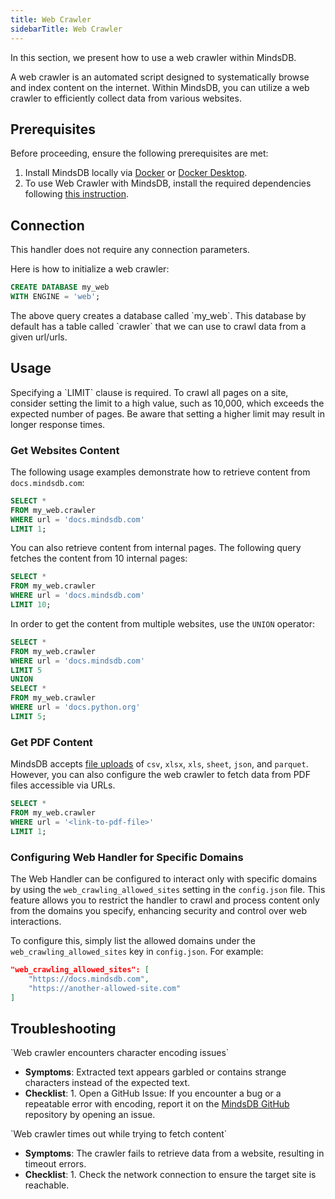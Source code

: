 ```yaml
---
title: Web Crawler
sidebarTitle: Web Crawler
---
```


In this section, we present how to use a web crawler within MindsDB.

A web crawler is an automated script designed to systematically browse and index content on the internet. Within MindsDB, you can utilize a web crawler to efficiently collect data from various websites.

## Prerequisites

Before proceeding, ensure the following prerequisites are met:

1. Install MindsDB locally via [Docker](/setup/self-hosted/docker) or [Docker Desktop](/setup/self-hosted/docker-desktop).
2. To use Web Crawler with MindsDB, install the required dependencies following [this instruction](/setup/self-hosted/docker#install-dependencies).

## Connection

This handler does not require any connection parameters.

Here is how to initialize a web crawler:

```sql
CREATE DATABASE my_web 
WITH ENGINE = 'web';
```
<Tip>
The above query creates a database called `my_web`. This database by default has a table called `crawler` that we can use to crawl data from a given url/urls.
</Tip>

## Usage

<Note>
Specifying a `LIMIT` clause is required. To crawl all pages on a site, consider setting the limit to a high value, such as 10,000, which exceeds the expected number of pages. Be aware that setting a higher limit may result in longer response times.
</Note>

### Get Websites Content

The following usage examples demonstrate how to retrieve content from `docs.mindsdb.com`:

```sql
SELECT * 
FROM my_web.crawler 
WHERE url = 'docs.mindsdb.com' 
LIMIT 1;
```

You can also retrieve content from internal pages. The following query fetches the content from 10 internal pages:

```sql
SELECT * 
FROM my_web.crawler 
WHERE url = 'docs.mindsdb.com' 
LIMIT 10;
```

In order to get the content from multiple websites, use the `UNION` operator:

```sql
SELECT * 
FROM my_web.crawler 
WHERE url = 'docs.mindsdb.com'
LIMIT 5
UNION
SELECT * 
FROM my_web.crawler 
WHERE url = 'docs.python.org'
LIMIT 5;
```

### Get PDF Content

MindsDB accepts [file uploads](/sql/create/file) of `csv`, `xlsx`, `xls`, `sheet`, `json`, and `parquet`. However, you can also configure the web crawler to fetch data from PDF files accessible via URLs.

```sql
SELECT * 
FROM my_web.crawler 
WHERE url = '<link-to-pdf-file>' 
LIMIT 1;
```
### Configuring Web Handler for Specific Domains

The Web Handler can be configured to interact only with specific domains by using the `web_crawling_allowed_sites` setting in the `config.json` file. 
This feature allows you to restrict the handler to crawl and process content only from the domains you specify, enhancing security and control over web interactions.

To configure this, simply list the allowed domains under the `web_crawling_allowed_sites` key in `config.json`. For example:

```json
"web_crawling_allowed_sites": [
    "https://docs.mindsdb.com",
    "https://another-allowed-site.com"
]
```

## Troubleshooting

<Warning>
`Web crawler encounters character encoding issues`

* **Symptoms**: Extracted text appears garbled or contains strange characters instead of the expected text.
* **Checklist**:
      1. Open a GitHub Issue: If you encounter a bug or a repeatable error with encoding, 
      report it on the [MindsDB GitHub](https://github.com/mindsdb/mindsdb/issues) repository by opening an issue.
</Warning>


<Warning>
`Web crawler times out while trying to fetch content`

* **Symptoms**: The crawler fails to retrieve data from a website, resulting in timeout errors.
* **Checklist**:
      1. Check the network connection to ensure the target site is reachable.
</Warning>